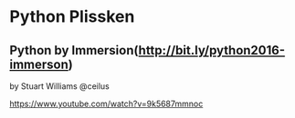 Python Plissken
===

Python by Immersion(http://bit.ly/python2016-immerson)
---
by Stuart Williams @ceilus

https://www.youtube.com/watch?v=9k5687mmnoc


